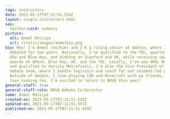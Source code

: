 ```yaml
---
tags: instructors
date: 2021-05-17T07:11:51.534Z
layout: single-instructors.html
seo:
  twitter:card: summary
picture:
  alt: Anmol Malviya
  url: /static/images/anmolbio.png
bio: Hey! I'm Anmol (he/him) and I'm a rising senior at Oakton, where I've
  debated for two years. Nationally, I've qualified to the TOC, quarterfinalling
  ASU and Blue Key, and bidding at Stanford and UK, while receiving speaker
  awards at UPenn, Blue Key, UK, and the TOC. Locally, I've won VHSL Regionals
  and qualified to Varsity Metrofinals. I'm also the Vice President of Oakton's
  debate team, where I handle logistics and coach for our student-led program.
  Outside of debate, I love playing COD and Minecraft with my friends, and I
  love cooking too. I'm excited to return to NOVA this year!
general-staff: true
general-staff-role: NOVA Debate Co-Director
name: Anmol Malviya
created-on: 2021-05-17T07:11:51.543Z
updated-on: 2021-05-17T07:11:51.557Z
published-on: 2021-05-17T07:11:51.569Z
---
```

